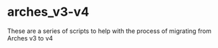 # arches_v3-v4
These are a series of scripts to help with the process of migrating from Arches v3 to v4
